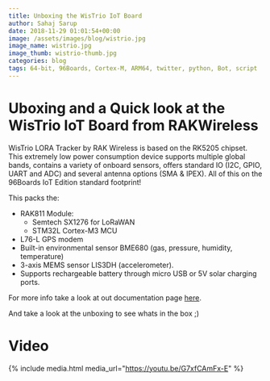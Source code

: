 ```yaml
---
title: Unboxing the WisTrio IoT Board
author: Sahaj Sarup
date: 2018-11-29 01:01:54+00:00
image: /assets/images/blog/wistrio.jpg
image_name: wistrio.jpg
image_thumb: wistrio-thumb.jpg
categories: blog
tags: 64-bit, 96Boards, Cortex-M, ARM64, twitter, python, Bot, script
---
```


# Uboxing and a Quick look at the WisTrio IoT Board from RAKWireless

WisTrio LORA Tracker by RAK Wireless is based on the RK5205 chipset. This extremely low power consumption device supports multiple global bands, contains a variety of onboard sensors, offers standard IO (I2C, GPIO, UART and ADC) and several antenna options (SMA & IPEX). All of this on the 96Boards IoT Edition standard footprint!

This packs the:
- RAK811 Module:
  - Semtech SX1276 for LoRaWAN
  - STM32L Cortex-M3 MCU
- L76-L GPS modem
- Built-in environmental sensor BME680 (gas, pressure, humidity,
temperature)
- 3-axis MEMS sensor LIS3DH (accelerometer).
- Supports rechargeable battery through micro USB or 5V solar charging ports.

For more info take a look at out documentation page [here](https://www.96boards.org/documentation/iot/wistrio/).

And take a look at the unboxing to see whats in the box ;)

# Video

{% include media.html media_url="https://youtu.be/G7xfCAmFx-E" %}
